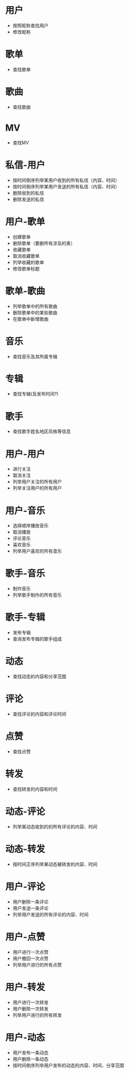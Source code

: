 # 用户
- 按照昵称查找用户
- 修改昵称

# 歌单
- 查找歌单

# 歌曲
- 查找歌曲

# MV
- 查找MV

# 私信-用户
- 按时间倒序列举某用户收到的所有私信（内容、时间）
- 按时间倒序列举某用户发送的所有私信（内容、时间）
- 删除收到的私信
- 删除发送的私信

# 用户-歌单
- 创建歌单
- 删除歌单（要删所有涉及的表）
- 收藏歌单
- 取消收藏歌单
- 列举收藏的歌单
- 修改歌单标题

# 歌单-歌曲
- 列举歌单中的所有歌曲
- 删除歌单中的某些歌曲
- 在歌单中新增歌曲

# 音乐
- 查找音乐及其所属专辑

# 专辑
- 查找专辑(及发布时间?)

# 歌手
- 查找歌手姓名地区风格等信息

# 用户-用户
- 进行关注
- 取消关注
- 列举用户关注的所有用户
- 列举关注用户的所有用户

# 用户-音乐
- 选择顺序播放音乐
- 取消播放
- 评论音乐
- 喜欢音乐
- 列举用户喜欢的所有音乐

# 歌手-音乐
- 制作音乐
- 列举歌手制作的所有音乐

# 歌手-专辑
- 发布专辑
- 查询发布专辑的歌手组成

# 动态
- 查找动态的内容和分享范围

# 评论
- 查找评论的内容和评论时间

# 点赞
- 查找点赞

# 转发
- 查找转发的内容和时间

# 动态-评论
- 列举某动态收到的的所有评论的内容、时间

# 动态-转发
- 按时间正序列举某动态被转发的内容、时间

# 用户-评论
- 用户删除一条评论
- 用户发送一条评论
- 列举用户发送的所有评论的内容、时间

# 用户-点赞
- 用户进行一次点赞
- 用户撤回一次点赞
- 列举用户进行的所有点赞

# 用户-转发
- 用户进行一次转发
- 用户删除一次转发
- 列举用户进行的所有转发

# 用户-动态
- 用户发布一条动态
- 用户删除一条动态
- 按时间倒序列举用户发布的动态的内容、时间、分享范围
